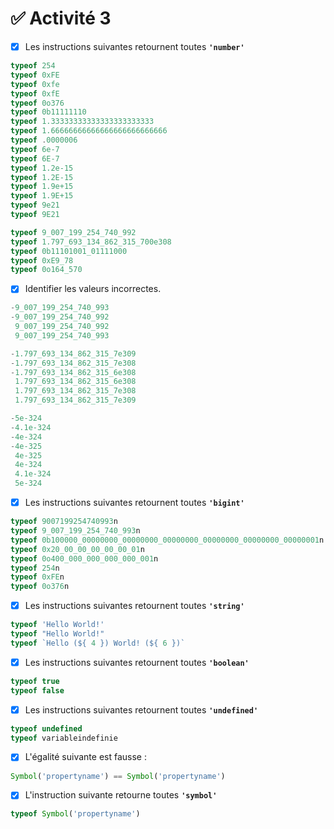 # ✅ **Activité 3**

- [x] Les instructions suivantes retournent toutes **`'number'`**
```javascript
typeof 254
typeof 0xFE
typeof 0xfe
typeof 0xfE
typeof 0o376
typeof 0b11111110
typeof 1.33333333333333333333333
typeof 1.66666666666666666666666666
typeof .0000006
typeof 6e-7
typeof 6E-7
typeof 1.2e-15
typeof 1.2E-15
typeof 1.9e+15
typeof 1.9E+15
typeof 9e21
typeof 9E21
```
```javascript
typeof 9_007_199_254_740_992
typeof 1.797_693_134_862_315_700e308
typeof 0b11101001_01111000
typeof 0xE9_78
typeof 0o164_570
```
- [x] Identifier les valeurs incorrectes.
```javascript
-9_007_199_254_740_993
-9_007_199_254_740_992
 9_007_199_254_740_992
 9_007_199_254_740_993
```
```javascript
-1.797_693_134_862_315_7e309
-1.797_693_134_862_315_7e308
-1.797_693_134_862_315_6e308
 1.797_693_134_862_315_6e308
 1.797_693_134_862_315_7e308
 1.797_693_134_862_315_7e309
```
```javascript
-5e-324
-4.1e-324
-4e-324
-4e-325
 4e-325
 4e-324
 4.1e-324
 5e-324
```
- [x] Les instructions suivantes retournent toutes **`'bigint'`**
```javascript
typeof 9007199254740993n
typeof 9_007_199_254_740_993n
typeof 0b100000_00000000_00000000_00000000_00000000_00000000_00000001n
typeof 0x20_00_00_00_00_00_01n
typeof 0o400_000_000_000_000_001n
typeof 254n
typeof 0xFEn
typeof 0o376n
```
- [x] Les instructions suivantes retournent toutes **`'string'`**
```javascript
typeof 'Hello World!'
typeof "Hello World!"
typeof `Hello (${ 4 }) World! (${ 6 })`
```
- [x] Les instructions suivantes retournent toutes **`'boolean'`**
```javascript
typeof true
typeof false
```
- [x] Les instructions suivantes retournent toutes **`'undefined'`**
```javascript
typeof undefined
typeof variableindefinie
```
- [x] L'égalité suivante est fausse :
```javascript
Symbol('propertyname') == Symbol('propertyname')
```
- [x] L'instruction suivante retourne toutes **`'symbol'`**
```javascript
typeof Symbol('propertyname')
```
